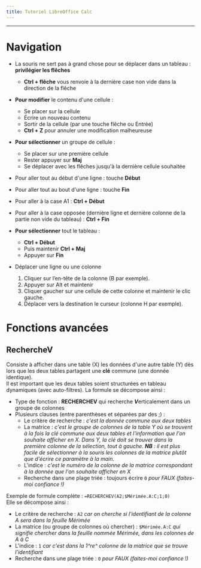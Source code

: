 ```yaml
---
title: Tutoriel LibreOffice Calc
---
```



***

# Navigation

- La souris ne sert pas à grand chose pour se déplacer dans un tableau : **privilégier les flêches**

	- **Ctrl + flêche** vous renvoie à la dernière case non vide dans la direction de la flêche

- **Pour modifier** le contenu d'une cellule :
	- Se placer sur la cellule
	- Écrire un nouveau contenu
	- Sortir de la cellule (par une touche flêche ou Entrée)
	- **Ctrl + Z** pour annuler une modification malheureuse

- **Pour sélectionner** un groupe de cellule :
	- Se placer sur une première cellule
	- Rester appuyer sur **Maj**
	- Se déplacer avec les flêches jusqu'à la dernière cellule souhaitée


- Pour aller tout au début d'une ligne : touche **Début**
- Pour aller tout au bout d'une ligne : touche **Fin**
- Pour aller à la case A1 : **Ctrl + Début**
- Pour aller à la case opposée (dernière ligne et dernière colonne de la partie non vide du tableau) : **Ctrl + Fin**

- **Pour sélectionner** tout le tableau :
	- **Ctrl + Début**
	- Puis maintenir **Ctrl + Maj**
	- Appuyer sur **Fin**

- Déplacer une ligne ou une colonne

	1. Cliquer sur l’en-tête de la colonne (B par exemple).
	2. Appuyer sur Alt et maintenir
	3. Cliquer gaucher sur une cellule de cette colonne et maintenir le clic gauche.
	4. Déplacer vers la destination le curseur (colonne H par exemple).

# Fonctions avancées

## RechercheV

Consiste à afficher dans une table (X) les données d'une autre table (Y) dès lors que les deux tables partagent une **clé** commune (une donnée identique).\
Il est important que les deux tables soient structurées en tableau dynamiques (avec auto-filtres).
La formule se décompose ainsi :

- Type de fonction : **RECHERCHEV** qui recherche ***V***erticalement dans un groupe de colonnes
- Plusieurs clauses (entre parenthèses et séparées par des ;) :
	- Le critère de recherche : *c'est la donnée commune aux deux tables*
	- La matrice : *c'est le groupe de colonnes de la table Y où se trouvent à la fois la clé commune aux deux tables et l'information que l'on souhaite afficher en X. Dans Y, la clé doit se trouver dans la première colonne de la sélection, tout à gauche. **NB** : il est plus facile de sélectionner à la souris les colonnes de la matrice plutôt que d'écrire ce paramètre à la main*.
	- L'indice : *c'est le numéro de la colonne de la matrice correspondant à la donnée que l'on souhaite afficher en X*
	- Recherche dans une plage triée : toujours écrire `0` *pour FAUX (faites-moi confiance !)*

Exemple de formule complète : `=RECHERCHEV(A2;$Mérimée.A:C;1;0)`\
Elle se décompose ainsi :

- Le critère de recherche : `A2` *car on cherche si l'identifiant de la colonne A sera dans la feuille Mérimée*
- La matrice (ou groupe de colonnes où chercher) : `$Mérimée.A:C` *qui signifie chercher dans la feuille nommée Mérimée, dans les colonnes de A à C*
- L'indice : `1` *car c'est dans la 1^re^ colonne de la matrice que se trouve l'identifiant*
- Recherche dans une plage triée : `0` *pour FAUX (faites-moi confiance !)*
